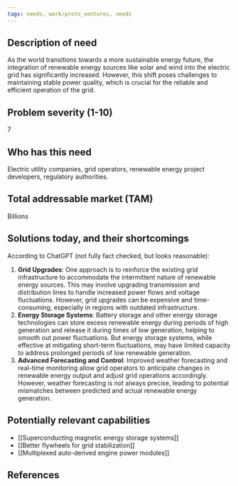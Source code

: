 ```yaml
---
tags: needs, work/proto_ventures, needs
---
```

## Description of need
As the world transitions towards a more sustainable energy future, the integration of renewable energy sources like solar and wind into the electric grid has significantly increased. However, this shift poses challenges to maintaining stable power quality, which is crucial for the reliable and efficient operation of the grid.

## Problem severity (1-10)
7

## Who has this need
Electric utility companies, grid operators, renewable energy project developers, regulatory authorities.

## Total addressable market (TAM)
Billions

## Solutions today, and their shortcomings
According to ChatGPT (not fully fact checked, but looks reasonable):
1. **Grid Upgrades**: One approach is to reinforce the existing grid infrastructure to accommodate the intermittent nature of renewable energy sources. This may involve upgrading transmission and distribution lines to handle increased power flows and voltage fluctuations. However, grid upgrades can be expensive and time-consuming, especially in regions with outdated infrastructure.
2. **Energy Storage Systems**: Battery storage and other energy storage technologies can store excess renewable energy during periods of high generation and release it during times of low generation, helping to smooth out power fluctuations. But energy storage systems, while effective at mitigating short-term fluctuations, may have limited capacity to address prolonged periods of low renewable generation.
3. **Advanced Forecasting and Control**: Improved weather forecasting and real-time monitoring allow grid operators to anticipate changes in renewable energy output and adjust grid operations accordingly. However, weather forecasting is not always precise, leading to potential mismatches between predicted and actual renewable energy generation.

## Potentially relevant capabilities
- [[Superconducting magnetic energy storage systems]]
- [[Better flywheels for grid stabilization]]
- [[Multiplexed auto-derived engine power modules]]

## References
